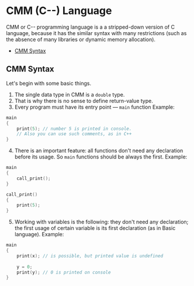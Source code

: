 # CMM (C--) Language
CMM or C-- programming language is a a stripped-down version of C language, because it has the similar syntax with many restrictions (such as the absence of many libraries or dynamic memory allocation).

* [CMM Syntax](#cmm-syntax)

## CMM Syntax

Let's begin with some basic things. 
1. The single data type in CMM is a `double` type.
2. That is why there is no sense to define return-value type.
3. Every program must have its entry point — `main` function Example:
```C++
main
{
    print(5); // number 5 is printed in console.
    // Also you can use such comments, as in C++
}
```
4. There is an important feature: all functions don't need any declaration before its usage. So `main` functions should be always the first. Example:
```C++
main
{
    call_print();
}

call_print()
{
    print(5);
}
```
5. Working with variables is the following: they don't need any declaration; the first usage of certain variable is its first declaration (as in Basic language). Example:
```C++
main
{
    print(x); // is possible, but printed value is undefined
    
    y = 0;
    print(y); // 0 is printed on console
}

```
